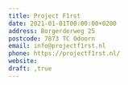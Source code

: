 ```yaml
---
title: Project F1rst
date: 2021-01-01T00:00:00+0200
address: Borgerderweg 25
postcode: 7873 TC Odoorn
email: info@projectf1rst.nl
phone: https://projectf1rst.nl/
website: 
draft: ,true
---
```


